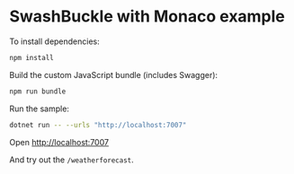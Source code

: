 # SwashBuckle with Monaco example

To install dependencies:

```bash
npm install
```
Build the custom JavaScript bundle (includes Swagger):

```bash
npm run bundle
```

Run the sample:

```bash
dotnet run -- --urls "http://localhost:7007"
```

Open [http://localhost:7007](http://localhost:7007)

And try out the `/weatherforecast`.
